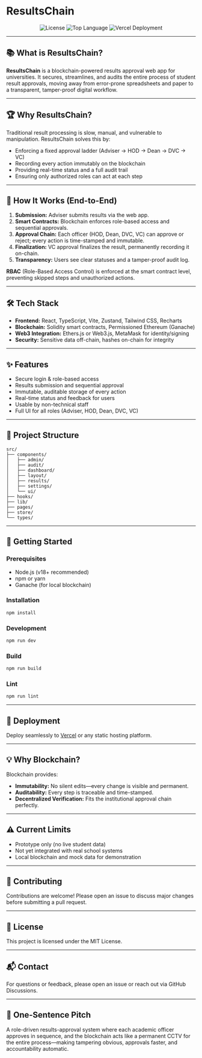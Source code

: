 # ResultsChain

<p align="center">
  <img src="https://img.shields.io/github/license/Buzz-brain/resultschain?style=flat-square" alt="License" />
  <img src="https://img.shields.io/github/languages/top/Buzz-brain/resultschain?style=flat-square" alt="Top Language" />
  <img src="https://img.shields.io/github/deployments/Buzz-brain/resultschain/vercel?style=flat-square" alt="Vercel Deployment" />
</p>

---

## 📚 What is ResultsChain?

**ResultsChain** is a blockchain-powered results approval web app for universities. It secures, streamlines, and audits the entire process of student result approvals, moving away from error-prone spreadsheets and paper to a transparent, tamper-proof digital workflow.

---

## 🏆 Why ResultsChain?

Traditional result processing is slow, manual, and vulnerable to manipulation. ResultsChain solves this by:
- Enforcing a fixed approval ladder (Adviser → HOD → Dean → DVC → VC)
- Recording every action immutably on the blockchain
- Providing real-time status and a full audit trail
- Ensuring only authorized roles can act at each step

---

## 🔗 How It Works (End-to-End)

1. **Submission:** Adviser submits results via the web app.
2. **Smart Contracts:** Blockchain enforces role-based access and sequential approvals.
3. **Approval Chain:** Each officer (HOD, Dean, DVC, VC) can approve or reject; every action is time-stamped and immutable.
4. **Finalization:** VC approval finalizes the result, permanently recording it on-chain.
5. **Transparency:** Users see clear statuses and a tamper-proof audit log.

**RBAC** (Role-Based Access Control) is enforced at the smart contract level, preventing skipped steps and unauthorized actions.

---

## 🛠️ Tech Stack
- **Frontend:** React, TypeScript, Vite, Zustand, Tailwind CSS, Recharts
- **Blockchain:** Solidity smart contracts, Permissioned Ethereum (Ganache)
- **Web3 Integration:** Ethers.js or Web3.js, MetaMask for identity/signing
- **Security:** Sensitive data off-chain, hashes on-chain for integrity

---

## ✨ Features
- Secure login & role-based access
- Results submission and sequential approval
- Immutable, auditable storage of every action
- Real-time status and feedback for users
- Usable by non-technical staff
- Full UI for all roles (Adviser, HOD, Dean, DVC, VC)

---

## 📁 Project Structure
```text
src/
├── components/
│   ├── admin/
│   ├── audit/
│   ├── dashboard/
│   ├── layout/
│   ├── results/
│   ├── settings/
│   └── ui/
├── hooks/
├── lib/
├── pages/
├── store/
└── types/
```

---

## 🚀 Getting Started

### Prerequisites
- Node.js (v18+ recommended)
- npm or yarn
- Ganache (for local blockchain)

### Installation
```sh
npm install
```

### Development
```sh
npm run dev
```

### Build
```sh
npm run build
```

### Lint
```sh
npm run lint
```

---

## 🚢 Deployment

Deploy seamlessly to [Vercel](https://vercel.com/) or any static hosting platform.

---

## 💡 Why Blockchain?

Blockchain provides:
- **Immutability:** No silent edits—every change is visible and permanent.
- **Auditability:** Every step is traceable and time-stamped.
- **Decentralized Verification:** Fits the institutional approval chain perfectly.

---

## ⚠️ Current Limits
- Prototype only (no live student data)
- Not yet integrated with real school systems
- Local blockchain and mock data for demonstration

---

## 🤝 Contributing

Contributions are welcome! Please open an issue to discuss major changes before submitting a pull request.

---

## 📄 License

This project is licensed under the MIT License.

---

## 📬 Contact

For questions or feedback, please open an issue or reach out via GitHub Discussions.

---

## 📝 One-Sentence Pitch

A role-driven results-approval system where each academic officer approves in sequence, and the blockchain acts like a permanent CCTV for the entire process—making tampering obvious, approvals faster, and accountability automatic.
